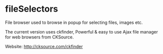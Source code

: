 fileSelectors
=============

File browser used to browse in popup for selecting files, images etc.

The current version uses ckfinder, Powerful & easy to use Ajax file manager for web browsers
from CKSource.

Website: http://cksource.com/ckfinder

